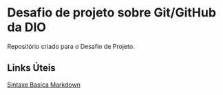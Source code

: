 # Desafio de projeto sobre Git/GitHub da DIO
Repositório criado para o Desafio de Projeto.

##  Links Úteis
[Sintaxe Basica Markdown](https://www.markdownguide.org/basic-syntax/)
